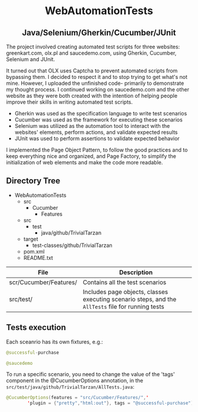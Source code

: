 <h1 align="center">WebAutomationTests</h1>
<h2 align="center">Java/Selenium/Gherkin/Cucumber/JUnit</h2>


The project involved creating automated test scripts for three websites: greenkart.com, olx.pl and saucedemo.com, using Gherkin, Cucumber, Selenium and JUnit.

It turned out that OLX uses Captcha to prevent automated scripts from bypassing them. I decided to respect it and to stop trying to get what's not mine. However, I uploaded the unfinished code- primarily to demonstrate my thought process. 
I continued working on saucedemo.com and the other website as they were both created with the intention of helping people improve their skills in writing automated test scripts.

- Gherkin was used as the specification language to write test scenarios
- Cucumber was used as the framework for executing these scenarios 
- Selenium was utilized as the automation tool to interact with the websites' elements, perform actions, and validate expected results 
- JUnit was used to perform assertions to validate expected behavior

I implemented the Page Object Pattern, to follow the good practices and to keep everything nice and organized, and Page Factory, to simplify the initialization of web elements and make the code more readable.

## Directory Tree

- WebAutomationTests
  - src
    - Cucumber
      - Features
  - src
    - test
      - java/github/TrivialTarzan
  - target
    - test-classes/github/TrivialTarzan
  - pom.xml
  - README.txt



| File | Description |
| ------ | ------ |
| scr/Cucumber/Features/ | Contains all the test scenarios |
| src/test/| Includes page objects, classes executing scenario steps, and the `AllTests` file for running tests |

## Tests execution

Each sceanrio has its own fixtures, e.g.:

```java
@successful-purchase
```
```java
@saucedemo
```

To run a specific scenario, you need to change the value of the 'tags' component in the @CucumberOptions annotation, in the ```src/test/java/github/TrivialTarzan/AllTests.java```:

```java
@CucumberOptions(features = "src/Cucumber/Features/",'
        'plugin = {"pretty","html:out"}, tags = "@successful-purchase")
```
